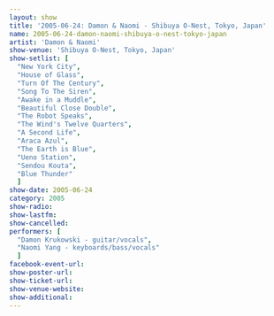 ```yaml
---
layout: show
title: '2005-06-24: Damon & Naomi - Shibuya O-Nest, Tokyo, Japan'
name: 2005-06-24-damon-naomi-shibuya-o-nest-tokyo-japan
artist: 'Damon & Naomi'
show-venue: 'Shibuya O-Nest, Tokyo, Japan'
show-setlist: [
  "New York City",
  "House of Glass",
  "Turn Of The Century",
  "Song To The Siren",
  "Awake in a Muddle",
  "Beautiful Close Double",
  "The Robot Speaks",
  "The Wind's Twelve Quarters",
  "A Second Life",
  "Araca Azul",
  "The Earth is Blue",
  "Ueno Station",
  "Sendou Kouta",
  "Blue Thunder"
  ]
show-date: 2005-06-24
category: 2005
show-radio: 
show-lastfm: 
show-cancelled: 
performers: [
  "Damon Krukowski - guitar/vocals",
  "Naomi Yang - keyboards/bass/vocals"
  ]
facebook-event-url: 
show-poster-url: 
show-ticket-url: 
show-venue-website: 
show-additional: 
---
```


